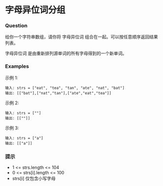 # 字母异位词分组
### Question
给你一个字符串数组，请你将 字母异位词 组合在一起。可以按任意顺序返回结果列表。

字母异位词 是由重新排列源单词的所有字母得到的一个新单词。

### Examples
示例 1:
```
输入: strs = ["eat", "tea", "tan", "ate", "nat", "bat"]
输出: [["bat"],["nat","tan"],["ate","eat","tea"]]
```
示例 2:
```
输入: strs = [""]
输出: [[""]]
```
示例 3:
```
输入: strs = ["a"]
输出: [["a"]]
``` 

### 提示

- 1 <= strs.length <= 104
- 0 <= strs[i].length <= 100
- strs[i] 仅包含小写字母